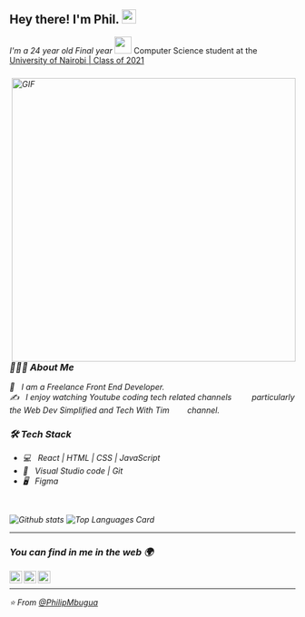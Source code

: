 <h2> Hey there! I'm Phil. <img src="https://github.com/souvikguria98/souvikguria98/blob/master/Hi.gif" width="25"></h2>

<p><em>
I'm a 24 year old Final year <img src="https://media.giphy.com/media/WUlplcMpOCEmTGBtBW/giphy.gif" width="30"> </em> Computer Science student at the <a href="https://www.uonbi.ac.ke/">University of Nairobi | Class of 2021</a> 
</p>

<p><em></p>

<img align="right" alt="GIF" src="https://media.giphy.com/media/13HgwGsXF0aiGY/giphy.gif" width="500"/>

<h3> 👨🏻‍💻 About Me </h3>

💼 &nbsp; I am a Freelance Front End Developer. </br>
✍️ &nbsp; I enjoy watching Youtube coding tech related channels &nbsp;&nbsp;&nbsp;&nbsp;&nbsp;&nbsp;&nbsp;&nbsp;particularly the Web Dev Simplified and Tech With Tim &nbsp;&nbsp;&nbsp;&nbsp;&nbsp;&nbsp;&nbsp;channel.

<h3>🛠 Tech Stack</h3>

- 💻 &nbsp; React | HTML | CSS | JavaScript
- 🔧 &nbsp; Visual Studio code | Git
- 🖥 &nbsp; Figma

<br>

![Github stats](https://github-readme-stats.vercel.app/api?username=PhilipMbugua&show_icons=true&theme=merko&hide=["contribs","issues"])
![Top Languages Card](https://github-readme-stats.vercel.app/api/top-langs/?username=PhilipMbugua&layout=compact)

---

### You can find in me in the web 🌍

[<img align="left" alt="phi1ipmbugua | Twitter" width="22px" src="https://cdn.jsdelivr.net/npm/simple-icons@v3/icons/twitter.svg" />][twitter]
[<img align="left" alt="philipmbugua | LinkedIn" width="22px" src="https://cdn.jsdelivr.net/npm/simple-icons@v3/icons/linkedin.svg" />][linkedin]
[<img align="left" alt="philipmbugua | Instagram" width="22px" src="https://cdn.jsdelivr.net/npm/simple-icons@v3/icons/instagram.svg" />][instagram]


[twitter]: https://twitter.com/FiLipMbugua
[linkedin]: https://www.linkedin.com/in/philipmbugua/
[instagram]: https://www.instagram.com/filipmbugua/

<br>

---

⭐️ From [@PhilipMbugua](https://github.com/PhilipMbugua)
